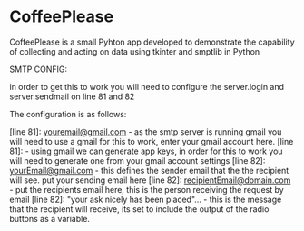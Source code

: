 # CoffeePlease
CoffeePlease is a small Pyhton app developed to demonstrate the capability of collecting and acting on data using tkinter and smptlib in Python

SMTP CONFIG:

in order to get this to work you will need to configure the server.login and server.sendmail on line 81 and 82

The configuration is as follows:

[line 81]: <youremail@gmail.com> - as the smtp server is running gmail you will need to use a gmail for this to work, enter your gmail account here.
[line 81]: <YourAppKeyOrEmailPassword> - using gmail we can generate app keys, in order for this to work you will need to generate one from your gmail account settings
[line 82]: <yourEmail@gmail.com> - this defines the sender email that the the recipient will see. put your sending email here
[line 82]: <recipientEmail@domain.com> - put the recipients email here, this is the person receiving the request by email
[line 82]: "your ask nicely has been placed"... - this is the message that the recipient will receive, its set to include the output of the radio buttons as a variable.
